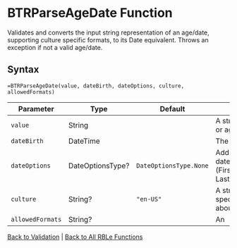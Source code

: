 # BTRParseAgeDate Function

Validates and converts the input string representation of an age/date, supporting culture specific formats, to its Date equivalent.  Throws an exception if not a valid age/date.

## Syntax

```excel
=BTRParseAgeDate(value, dateBirth, dateOptions, culture, allowedFormats)
```

Parameter | Type | Default | Description
---|---|---|---
`value` | String |  | A string that contains a date or age to convert.
`dateBirth` | DateTime |  | The participant's date of birth.
`dateOptions` | DateOptionsType? | `DateOptionsType.None` | Additional options to apply to date (FirstOfMonthOrCoincident=1, LastOfMonthOrCoincident=2).
`culture` | String? | `"en-US"` | A string that supplies culture-specific format information about 'value'.
`allowedFormats` | String? |  | An | delimitted string that supplies a list of allowable formats to attempt to parse 'value'.

[Back to Validation](RBLeValidation.md) | [Back to All RBLe Functions](RBLe.md#function-documentation)